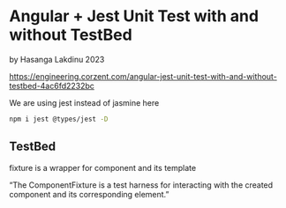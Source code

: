 # Angular + Jest Unit Test with and without TestBed

by Hasanga Lakdinu  2023

https://engineering.corzent.com/angular-jest-unit-test-with-and-without-testbed-4ac6fd2232bc

We are using jest instead of jasmine here

```bash
npm i jest @types/jest -D
```

## TestBed

fixture is a wrapper for component and its template

“The ComponentFixture is a test harness for interacting with the created component and its corresponding element.”
